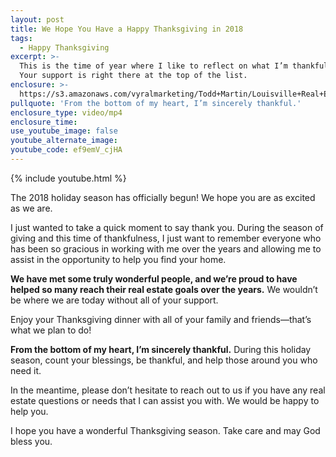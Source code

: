 ```yaml
---
layout: post
title: We Hope You Have a Happy Thanksgiving in 2018
tags:
  - Happy Thanksgiving
excerpt: >-
  This is the time of year where I like to reflect on what I’m thankful for.
  Your support is right there at the top of the list.
enclosure: >-
  https://s3.amazonaws.com/vyralmarketing/Todd+Martin/Louisville+Real+Estate+%257C+We+Hope+You+Have+a+Happy+Thanksgiving+in+2018.mp4
pullquote: 'From the bottom of my heart, I’m sincerely thankful.'
enclosure_type: video/mp4
enclosure_time:
use_youtube_image: false
youtube_alternate_image:
youtube_code: ef9emV_cjHA
---
```


{% include youtube.html %}

The 2018 holiday season has officially begun! We hope you are as excited as we are.&nbsp;

I just wanted to take a quick moment to say thank you. During the season of giving and this time of thankfulness, I just want to remember everyone who has been so gracious in working with me over the years and allowing me to assist in the opportunity to help you find your home.&nbsp;

**We have met some truly wonderful people, and we’re proud to have helped so many reach their real estate goals over the years.** We wouldn’t be where we are today without all of your support.&nbsp;

Enjoy your Thanksgiving dinner with all of your family and friends—that’s what we plan to do!&nbsp;

**From the bottom of my heart, I’m sincerely thankful.** During this holiday season, count your blessings, be thankful, and help those around you who need it.&nbsp;

In the meantime, please don’t hesitate to reach out to us if you have any real estate questions or needs that I can assist you with. We would be happy to help you.&nbsp;

I hope you have a wonderful Thanksgiving season. Take care and may God bless you.<br>&nbsp;